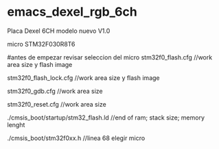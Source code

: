 # emacs_dexel_rgb_6ch
Placa Dexel 6CH modelo nuevo V1.0

micro STM32F030R8T6

#antes de empezar revisar seleccion del micro
stm32f0_flash.cfg		//work area size y flash image

stm32f0_flash_lock.cfg		//work area size y flash image

stm32f0_gdb.cfg		//work area size

stm32f0_reset.cfg		//work area size


./cmsis_boot/startup/stm32_flash.ld		//end of ram; stack size; memory lenght

./cmsis_boot/stm32f0xx.h					//linea 68 elegir micro


